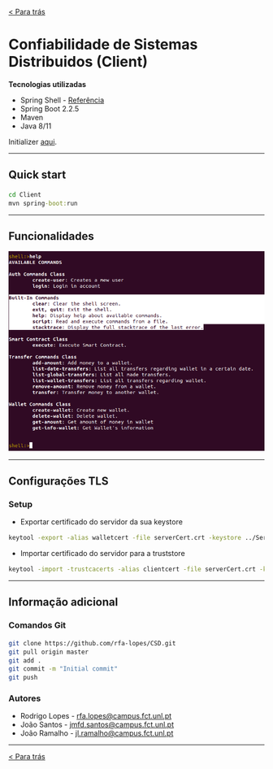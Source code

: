 [< Para trás](../README.md)
# Confiabilidade de Sistemas Distribuidos (Client)

**Tecnologias utilizadas**

* Spring Shell - [Referência](https://projects.spring.io/spring-shell/)
* Spring Boot 2.2.5
* Maven
* Java 8/11

Initializer [aqui](https://start.spring.io/).

---

## Quick start

```cmd
cd Client
mvn spring-boot:run
```

---

## Funcionalidades

![Funcionalidades](CLIENT.png)

---

## Configurações TLS
### Setup
* Exportar certificado do servidor da sua keystore
```bash
keytool -export -alias walletcert -file serverCert.crt -keystore ../Server/TLS/walletCert.jks -storepass wallet
```
* Importar certificado do servidor para a truststore
```bash
keytool -import -trustcacerts -alias clientcert -file serverCert.crt -keystore client.jks
```

---

## Informação adicional

### Comandos Git
```bash
git clone https://github.com/rfa-lopes/CSD.git
git pull origin master
git add .
git commit -m "Initial commit"
git push
```


### Autores
* Rodrigo Lopes - rfa.lopes@campus.fct.unl.pt
* João Santos - jmfd.santos@campus.fct.unl.pt
* João Ramalho - jl.ramalho@campus.fct.unl.pt

---

[< Para trás](../README.md)
